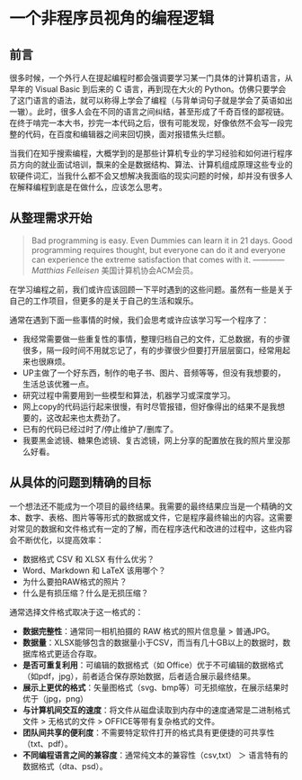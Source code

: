 # 一个非程序员视角的编程逻辑
## 前言
很多时候，一个外行人在提起编程时都会强调要学习某一门具体的计算机语言，从早年的 Visual Basic 到后来的 C 语言，再到现在大火的 Python。仿佛只要学会了这门语言的语法，就可以称得上学会了编程（与背单词句子就是学会了英语如出一辙）。此时，很多人会在不同的语言之间纠结，甚至形成了千奇百怪的鄙视链。在终于啃完一本大书，抄完一本代码之后，很有可能发现，好像依然不会写一段完整的代码，在百度和编辑器之间来回切换，面对报错焦头烂额。

当我们在知乎搜索编程，大概学到的是那些计算机专业的学习经验和如何进行程序员方向的就业面试培训，飘来的全是数据结构、算法、计算机组成原理这些专业的软硬件词汇，当我什么都不会又想解决我面临的现实问题的时候，却并没有很多人在解释编程到底是在做什么，应该怎么思考。
## 从整理需求开始

>Bad programming is easy. Even Dummies can learn it in 21 days. Good programming requires thought, but everyone can do it and everyone can experience the extreme satisfaction that comes with it.
>———— _Matthias Felleisen_               美国计算机协会ACM会员。


在学习编程之前，我们或许应该回顾一下平时遇到的这些问题。虽然有一些是关于自己的工作项目，但更多的是关于自己的生活和娱乐。

通常在遇到下面一些事情的时候，我们会思考或许应该学习写一个程序了：
* 我经常需要做一些重复性的事情，整理归档自己的文件，汇总数据，有的步骤很多，隔一段时间不用就忘记了，有的步骤很少但要打开层层窗口，经常用起来也很麻烦。
* UP主做了一个好东西，制作的电子书、图片、音频等等，但没有我想要的，生活总该优雅一点。
* 研究过程中需要用到一些模型和算法，机器学习或深度学习。
* 网上copy的代码运行起来很慢，有时尽管报错，但好像得出的结果不是我想要的，这改起来也太费劲了。
* 已有的代码已经过时了/停止维护了/删库了。
* 我要黑金滤镜、糖果色滤镜、复古滤镜，网上分享的配置放在我的照片里没那么好看。

## 从具体的问题到精确的目标
一个想法还不能成为一个项目的最终结果。我需要的最终结果应当是一个精确的文本、数字、表格、图片等等形式的数据或文件，它是程序最终输出的内容。这需要对常见的数据和文件格式有一定的了解，而在程序迭代和改进的过程中，这些内容会不断优化，以提高效率：
* 数据格式 CSV 和 XLSX 有什么优劣？
* Word、Markdown 和 LaTeX 该用哪个？
* 为什么要拍RAW格式的照片？
* 什么是有损压缩？什么是无损压缩？

通常选择文件格式取决于这一格式的：
* **数据完整性**：通常同一相机拍摄的 RAW 格式的照片信息量 > 普通JPG。
* **数据量**：XLSX能够包含的数据量小于CSV，而当有几十GB以上的数据时，数据库格式更适合存取。
* **是否可重复利用**：可编辑的数据格式（如 Office）优于不可编辑的数据格式（如pdf，jpg），前者适合保存原始数据，后者适合展示最终结果。
* **展示上更优的格式**：矢量图格式（svg、bmp等）可无损缩放，在展示结果时优于（jpg，png）
* **与计算机间交互的速度**：将文件从磁盘读取到内存中的速度通常是二进制格式文件 > 无格式的文件 > OFFICE等带有复杂格式的文件。
* **团队间共享的便利度**：不需要特定软件打开的格式具有更便捷的可共享性（txt、pdf）。
* **不同编程语言之间的兼容度**：通常纯文本的兼容性（csv,txt） ＞ 语言特有的数据格式（dta、psd）。
